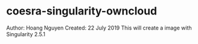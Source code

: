 # coesra-singularity-owncloud
Author: Hoang Nguyen
Created: 22 July 2019
This will create a image with Singularity 2.5.1 